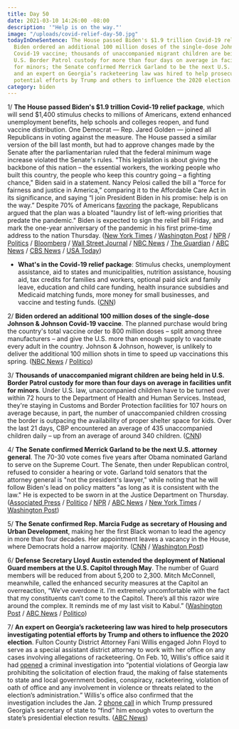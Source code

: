 ```yaml
---
title: Day 50
date: 2021-03-10 14:26:00 -08:00
description: '"Help is on the way."'
image: "/uploads/covid-relief-day-50.jpg"
todayInOneSentence: The House passed Biden's $1.9 trillion Covid-19 relief package;
  Biden ordered an additional 100 million doses of the single-dose Johnson & Johnson
  Covid-19 vaccine; thousands of unaccompanied migrant children are being held in
  U.S. Border Patrol custody for more than four days on average in facilities unfit
  for minors; the Senate confirmed Merrick Garland to be the next U.S. attorney general;
  and an expert on Georgia’s racketeering law was hired to help prosecutors investigating
  potential efforts by Trump and others to influence the 2020 election.
category: biden
---
```


1/ **The House passed Biden's $1.9 trillion Covid-19 relief package**, which will send $1,400 stimulus checks to millions of Americans, extend enhanced unemployment benefits, help schools and colleges reopen, and fund vaccine distribution. One Democrat — Rep. Jared Golden — joined all Republicans in voting against the measure. The House passed a similar version of the bill last month, but had to approve changes made by the Senate after the parliamentarian ruled that the federal minimum wage increase violated the Senate's rules. "This legislation is about giving the backbone of this nation – the essential workers, the working people who built this country, the people who keep this country going – a fighting chance," Biden said in a statement. Nancy Pelosi called the bill a “force for fairness and justice in America,” comparing it to the Affordable Care Act in its significance, and saying “I join President Biden in his promise: help is on the way.” Despite 70% of Americans [favoring](https://www.pewresearch.org/politics/2021/03/09/broad-public-support-for-coronavirus-aid-package-just-a-third-say-it-spends-too-much/) the package, Republicans argued that the plan was a bloated "laundry list of left-wing priorities that predate the pandemic." Biden is expected to sign the relief bill Friday, and mark the one-year anniversary of the pandemic in his first prime-time address to the nation Thursday. ([New York Times](https://www.nytimes.com/2021/03/10/us/stimulus-vote.html) / [Washington Post](https://www.washingtonpost.com/us-policy/2021/03/10/house-stimulus-biden-covid-relief-checks/) / [NPR](https://www.npr.org/2021/03/10/975030323/house-gives-final-approval-to-1-9-trillion-covid-19-relief-package) / [Politics](https://www.politico.com/news/2021/03/10/house-final-passage-wednesday-covid-aid-plan-475047) / [Bloomberg](https://www.bloomberg.com/news/articles/2021-03-10/house-sends-stimulus-bill-to-biden-checks-to-u-s-pocketbooks?sref=MIBMEEoj) / [Wall Street Journal](https://www.wsj.com/articles/house-set-to-approve-covid-19-relief-bill-11615372203) / [NBC News](https://www.nbcnews.com/politics/congress/house-set-pass-1-9t-covid-relief-bill-handing-biden-n1260393) / [The Guardian](https://www.theguardian.com/us-news/2021/mar/10/covid-us-house-biden-coronavirus-relief-stimulus) / [ABC News](https://abcnews.go.com/Politics/house-democrats-pass-19-trillion-covid-19-relief/story?id=76327205) / [CBS News](https://www.cbsnews.com/news/covid-relief-bill-american-rescue-plan-passes-house-biden/) / [USA Today](https://www.usatoday.com/story/news/politics/2021/03/10/covid-stimulus-bill-passes-house-heads-joe-biden-signature/4622954001/))

* **What's in the Covid-19 relief package**: Stimulus checks, unemployment assistance, aid to states and municipalities, nutrition assistance, housing aid, tax credits for families and workers, optional paid sick and family leave, education and child care funding, health insurance subsidies and Medicaid matching funds, more money for small businesses, and vaccine and testing funds. ([CNN](https://www.cnn.com/2021/03/10/politics/whats-in-the-covid-relief-bill/index.html))

2/ **Biden ordered an additional 100 million doses of the single-dose Johnson & Johnson Covid-19 vaccine**. The planned purchase would bring the country's total vaccine order to 800 million doses – split among three manufacturers – and give the U.S. more than enough supply to vaccinate every adult in the country. Johnson & Johnson, however, is unlikely to deliver the additional 100 million shots in time to speed up vaccinations this spring. ([NBC News](https://www.nbcnews.com/politics/white-house/biden-announce-deal-additional-100-million-johnson-johnson-covid-vaccine-n1260408) / [Politico](https://www.politico.com/news/2021/03/10/biden-100-million-doses-johnson-johnson-vaccine-475054))

3/ **Thousands of unaccompanied migrant children are being held in U.S. Border Patrol custody for more than four days on average in facilities unfit for minors**. Under U.S. law, unaccompanied children have to be turned over within 72 hours to the Department of Health and Human Services. Instead, they're staying in Customs and Border Protection facilities for 107 hours on average because, in part, the number of unaccompanied children crossing the border is outpacing the availability of proper shelter space for kids. Over the last 21 days, CBP encountered an average of 435 unaccompanied children daily – up from an average of around 340 children. ([CNN](https://www.cnn.com/2021/03/10/politics/migrant-children-border-patrol/index.html))

4/ **The Senate confirmed Merrick Garland to be the next U.S. attorney general**. The 70-30 vote comes five years after Obama nominated Garland to serve on the Supreme Court. The Senate, then under Republican control, refused to consider a hearing or vote. Garland told senators that the attorney general is "not the president's lawyer," while noting that he will follow Biden's lead on policy matters "as long as it is consistent with the law." He is expected to be sworn in at the Justice Department on Thursday. ([Associated Press](https://apnews.com/article/merrick-garland-confirmed-us-attorney-general-47319bb0337f4d7344d0cffaead37374) / [Politico](https://www.npr.org/2021/03/10/972570212/garland-confirmed-as-attorney-general-5-years-after-thwarted-supreme-court-bid) / [NPR](https://www.npr.org/2021/03/10/972570212/garland-confirmed-as-attorney-general-5-years-after-thwarted-supreme-court-bid) / [ABC News](https://abcnews.go.com/Politics/merrick-garland-confirmed-attorney-general/story?id=76350913) / [New York Times](https://www.nytimes.com/2021/03/10/us/politics/merrick-garland-attorney-general-confirmation.html) / [Washington Post](https://www.washingtonpost.com/national-security/merrick-garland-confirmation-vote/2021/03/10/2ff813a0-80fc-11eb-81db-b02f0398f49a_story.html))

5/ **The Senate confirmed Rep. Marcia Fudge as secretary of Housing and Urban Development**, making her the first Black woman to lead the agency in more than four decades. Her appointment leaves a vacancy in the House, where Democrats hold a narrow majority. ([CNN](https://www.cnn.com/2021/03/10/politics/marcia-fudge-confirmed-hud-secretary/) / [Washington Post](https://www.washingtonpost.com/business/2021/03/10/hud-secretary-marcia-fudge-confirmation/))

6/ **Defense Secretary Lloyd Austin extended the deployment of National Guard members at the U.S. Capitol through May**. The number of Guard members will be reduced from about 5,200 to 2,300. Mitch McConnell, meanwhile, called the enhanced security measures at the Capitol an overreaction, “We’ve overdone it. I’m extremely uncomfortable with the fact that my constituents can’t come to the Capitol. There’s all this razor wire around the complex. It reminds me of my last visit to Kabul.” ([Washington Post](https://www.washingtonpost.com/national-security/2021/03/09/pentagon-chief-approves-request-extend-national-guard-protection-capitol/) / [ABC News](https://abcnews.go.com/Politics/defense-secretary-extends-national-guard-mission-us-capitol/story?id=76353167) / [Politico](https://www.politico.com/news/2021/03/10/capitol-security-mitch-mcconnell-475123))

7/ **An expert on Georgia’s racketeering law was hired to help prosecutors investigating potential efforts by Trump and others to influence the 2020 election**. Fulton County District Attorney Fani Willis engaged John Floyd to serve as a special assistant district attorney to work with her office on any cases involving allegations of racketeering. On Feb. 10, Willis's office said it had [opened](https://whatthefuckjusthappenedtoday.com/2021/02/10/day-22/#2-georgia-prosecutors-opened-a-crimi) a criminal investigation into “potential violations of Georgia law prohibiting the solicitation of election fraud, the making of false statements to state and local government bodies, conspiracy, racketeering, violation of oath of office and any involvement in violence or threats related to the election’s administration.” Willis's office also confirmed that the investigation includes the Jan. 2 [phone call](https://whatthefuckjusthappenedtoday.com/2021/01/04/day-1446/#1-trump-pressured-georgia%E2%80%99s-secretar) in which Trump pressured Georgia’s secretary of state to “find” him enough votes to overturn the state’s presidential election results.  ([ABC News](https://abcnews.go.com/Politics/wireStory/rico-expert-hired-prosecutor-investigating-trump-call-76365315))

